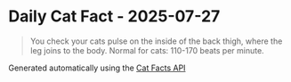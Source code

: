 # Daily Cat Fact - 2025-07-27

> You check your cats pulse on the inside of the back thigh, where the leg joins to the body. Normal for cats: 110-170 beats per minute.

Generated automatically using the [Cat Facts API](https://catfact.ninja)
